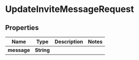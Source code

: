 

# UpdateInviteMessageRequest


## Properties

Name | Type | Description | Notes
------------ | ------------- | ------------- | -------------
**message** | **String** |  | 



